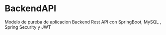# BackendAPI
Modelo de pureba de aplicacion Backend Rest API con SpringBoot, MySQL , Spring Security y JWT
